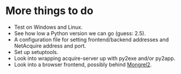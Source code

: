 More things to do
=================

  - Test on Windows and Linux.
  - See how low a Python version we can go (guess: 2.5).
  - A configuration file for setting frontend/backend addresses and NetAcquire address and port.
  - Set up setuptools.
  - Look into wrapping acquire-server up with py2exe and/or py2app.
  - Look into a browser frontend, possibly behind [Mongrel2](http://mongrel2.org).
